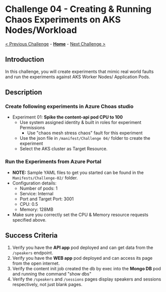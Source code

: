 # Challenge 04 - Creating & Running Chaos Experiments on AKS Nodes/Workload

[< Previous Challenge](./Challenge-03.md) - **[Home](../README.md)** - [Next Challenge >](./Challenge-05.md)

## Introduction

In this challenge, you will create experiments that mimic real world faults and run the experiments against AKS Worker Nodes/ Application Pods.

## Description

### Create following experiments in Azure Choas studio

- Experiment 01: **Spike the content-api pod CPU to 100**
   - Use system assigned identity & built in roles for experiment Permissions
	 - Use "chaos mesh stress chaos" fault for this experiment
   - Use the json file in `/manifest/Challenge 04/` folder to create the experiment
   - Select the AKS cluster as Target Resource.


### Run the Experiments from Azure Portal 

- **NOTE:** Sample YAML files to get you started can be found in the `Manifests/Challenge-02/` folder.
- Configuration details:
  - Number of pods: 1
  - Service: Internal
  - Port and Target Port: 3001
  - CPU: 0.5
  - Memory: 128MB
- Make sure you correctly set the CPU & Memory resource requests specified above.


## Success Criteria

1. Verify you have the **API app** pod deployed and can get data from the `/speakers` endpoint.
2. Verify you have the **WEB app** pod deployed and can access its page from the open internet.
3. Verify the content init job created the db by exec into the **Mongo DB** pod and running the command "show dbs"
4. Verify the `/speakers` and `/sessions` pages display speakers and sessions respectively, not just blank pages.
